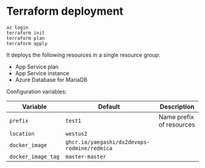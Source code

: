 # Terraform deployment

```
az login
terraform init
terraform plan
terraform apply
```

It deploys the following resources in a single resource group:

- App Service plan
- App Service instance
- Azure Database for MariaDB

Configuration variables:

|Variable|Default|Description|
|---|---|---|
|`prefix`|`test1`|Name prefix of resources|
|`location`|`westus2`||
|`docker_image`|`ghcr.io/yaegashi/dx2devops-redmine/redmica`||
|`docker_image_tag`|`master-master`||

